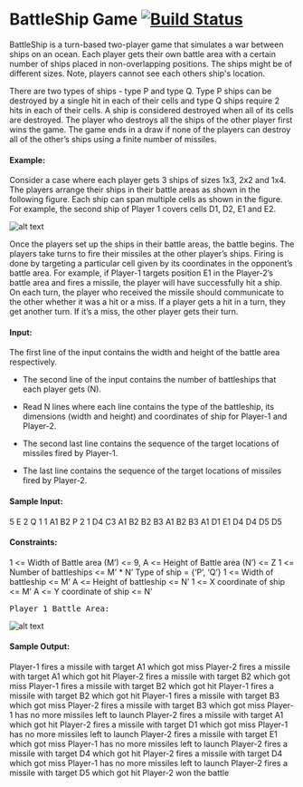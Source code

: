 # BattleShip Game [![Build Status](https://travis-ci.org/sdindiver/Battlewar.svg?branch=main)](https://travis-ci.com/github/sdindiver/Battlewar) 

BattleShip is a turn-based two-player game that simulates a war between ships on an ocean.
Each player gets their own battle area with a certain number of ships placed in non-overlapping positions. The ships might be of different sizes. Note, players cannot see each others ship's location.

There are two types of ships - type P and type Q. Type P ships can be destroyed by a single hit in each of their cells and type Q ships require 2 hits in each of their cells.
A ship is considered destroyed when all of its cells are destroyed.
The player who destroys all the ships of the other player first wins the game. The game ends in a draw if none of the players can destroy all of the other’s ships using a finite number of missiles.

#### Example:

Consider a case where each player gets 3 ships of sizes 1x3, 2x2 and 1x4. The players arrange their ships in their battle areas as shown in the following figure.
Each ship can span multiple cells as shown in the figure. For example, the second ship of Player 1 covers cells D1, D2, E1 and E2.

![alt text](https://user-images.githubusercontent.com/9547856/104731269-787f8780-5761-11eb-8158-f80797e37a02.jpg)

Once the players set up the ships in their battle areas, the battle begins.
The players take turns to fire their missiles at the other player’s ships. Firing is done by targeting a particular cell given by its coordinates in the opponent’s battle area. For example, if Player-1 targets position E1 in the
Player-2’s battle area and fires a missile, the player will have successfully hit a ship. On each turn, the player who received the missile should communicate to the other whether it was a hit or a miss.
If a player gets a hit in a turn, they get another turn. If it’s a miss, the other player gets their turn.

#### Input:


The first line of the input contains the width and height of the battle area respectively.
 
-	The second line of the input contains the number of battleships that each player gets (N).

-	Read N lines where each line contains the type of the battleship, its dimensions (width and height) and coordinates of ship for
Player-1 and Player-2.

-	The second last line contains the sequence of the target locations of missiles fired by Player-1.

-	The last line contains the sequence of the target locations of missiles fired by Player-2.


#### Sample Input:
5 E
2
Q 1 1 A1 B2 P 2 1 D4 C3 A1 B2 B2 B3
A1 B2 B3 A1 D1 E1 D4 D4 D5 D5


#### Constraints:

1 <= Width of Battle area (M’) <= 9, A <= Height of Battle area (N’) <= Z
1 <= Number of battleships <= M’ * N’ Type of ship = {‘P’, ‘Q’}
1 <= Width of battleship <= M’ A <= Height of battleship <= N’ 1 <= X coordinate of ship <= M’ A <= Y coordinate of ship <= N’




<pre>Player 1 Battle Area:	                                                        Player 2 Battle Area</pre> 

![alt text](https://user-images.githubusercontent.com/9547856/104731274-7a494b00-5761-11eb-8eac-982a5def86ea.jpg)

 
#### Sample Output:

Player-1 fires a missile with target A1 which got miss Player-2 fires a missile with target A1 which got hit Player-2 fires a missile with target B2 which got miss Player-1 fires a missile with target B2 which got hit Player-1 fires a missile with target B2 which got hit Player-1 fires a missile with target B3 which got miss Player-2 fires a missile with target B3 which got miss Player-1 has no more missiles left to launch
Player-2 fires a missile with target A1 which got hit Player-2 fires a missile with target D1 which got miss Player-1 has no more missiles left to launch
Player-2 fires a missile with target E1 which got miss Player-1 has no more missiles left to launch
Player-2 fires a missile with target D4 which got hit Player-2 fires a missile with target D4 which got miss Player-1 has no more missiles left to launch
Player-2 fires a missile with target D5 which got hit Player-2 won the battle

